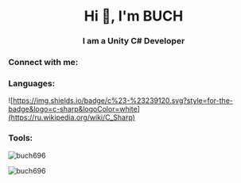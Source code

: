 <h1 align="center">Hi 👋, I'm BUCH</h1>
<h3 align="center">I am a Unity C# Developer</h3>

<h3 align="left">Connect with me:</h3>
<p align="left">
</p>

<h3 align="left">Languages:</h3>

![https://img.shields.io/badge/c%23-%23239120.svg?style=for-the-badge&logo=c-sharp&logoColor=white](https://ru.wikipedia.org/wiki/C_Sharp)


<h3 align="left">Tools:</h3>

<p><img align="center" src="https://github-readme-stats.vercel.app/api/top-langs?username=buch696&show_icons=true&locale=en&layout=compact" alt="buch696" /></p>

<p><img align="center" src="https://github-readme-streak-stats.herokuapp.com/?user=buch696&" alt="buch696" /></p>

